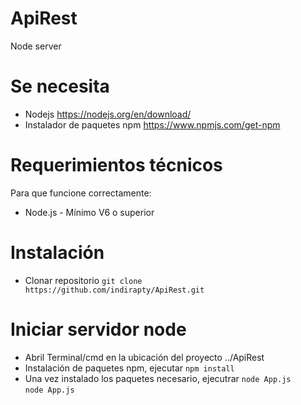 # ApiRest
Node server 

# Se necesita 
* Nodejs https://nodejs.org/en/download/
* Instalador de paquetes npm https://www.npmjs.com/get-npm

# Requerimientos técnicos
Para que funcione correctamente:
* Node.js - Mínimo V6 o superior

# Instalación
- Clonar repositorio `git clone https://github.com/indirapty/ApiRest.git`

# Iniciar servidor node
- Abril Terminal/cmd en la ubicación del proyecto ../ApiRest 
- Instalación de paquetes npm, ejecutar `npm install` 
- Una vez instalado los paquetes necesario, ejecutrar `node App.js`  
`node App.js` 




